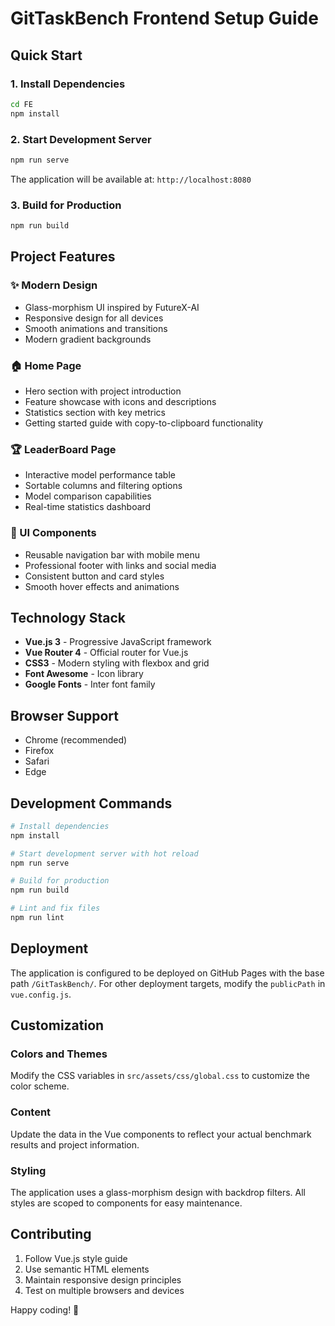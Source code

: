 # GitTaskBench Frontend Setup Guide

## Quick Start

### 1. Install Dependencies

```bash
cd FE
npm install
```

### 2. Start Development Server

```bash
npm run serve
```

The application will be available at: `http://localhost:8080`

### 3. Build for Production

```bash
npm run build
```

## Project Features

### ✨ Modern Design
- Glass-morphism UI inspired by FutureX-AI
- Responsive design for all devices
- Smooth animations and transitions
- Modern gradient backgrounds

### 🏠 Home Page
- Hero section with project introduction
- Feature showcase with icons and descriptions
- Statistics section with key metrics
- Getting started guide with copy-to-clipboard functionality

### 🏆 LeaderBoard Page
- Interactive model performance table
- Sortable columns and filtering options
- Model comparison capabilities
- Real-time statistics dashboard

### 🎨 UI Components
- Reusable navigation bar with mobile menu
- Professional footer with links and social media
- Consistent button and card styles
- Smooth hover effects and animations

## Technology Stack

- **Vue.js 3** - Progressive JavaScript framework
- **Vue Router 4** - Official router for Vue.js
- **CSS3** - Modern styling with flexbox and grid
- **Font Awesome** - Icon library
- **Google Fonts** - Inter font family

## Browser Support

- Chrome (recommended)
- Firefox
- Safari
- Edge

## Development Commands

```bash
# Install dependencies
npm install

# Start development server with hot reload
npm run serve

# Build for production
npm run build

# Lint and fix files
npm run lint
```

## Deployment

The application is configured to be deployed on GitHub Pages with the base path `/GitTaskBench/`. For other deployment targets, modify the `publicPath` in `vue.config.js`.

## Customization

### Colors and Themes
Modify the CSS variables in `src/assets/css/global.css` to customize the color scheme.

### Content
Update the data in the Vue components to reflect your actual benchmark results and project information.

### Styling
The application uses a glass-morphism design with backdrop filters. All styles are scoped to components for easy maintenance.

## Contributing

1. Follow Vue.js style guide
2. Use semantic HTML elements
3. Maintain responsive design principles
4. Test on multiple browsers and devices

Happy coding! 🚀
